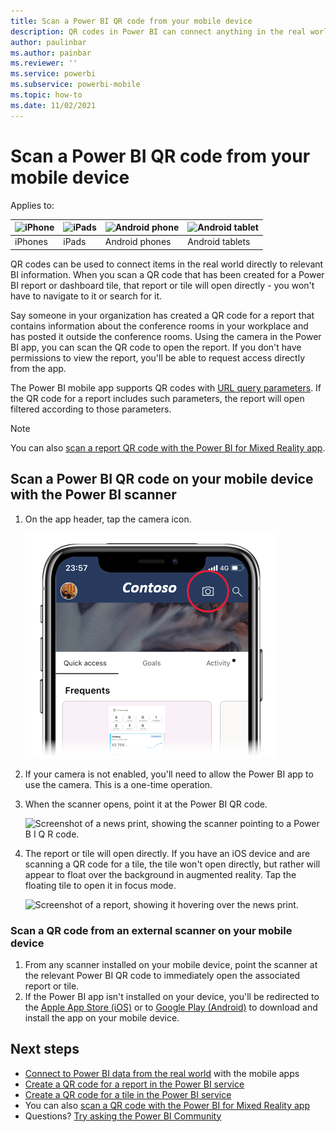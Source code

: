 ```yaml
---
title: Scan a Power BI QR code from your mobile device
description: QR codes in Power BI can connect anything in the real world directly to related BI information in the Power BI mobile app for iPhones and Android devices.
author: paulinbar
ms.author: painbar
ms.reviewer: ''
ms.service: powerbi
ms.subservice: powerbi-mobile
ms.topic: how-to
ms.date: 11/02/2021
---
```

# Scan a Power BI QR code from your mobile device
Applies to:

| ![iPhone](./media/mobile-apps-qr-code/ios-logo-40-px.png) | ![iPads](./media/mobile-apps-qr-code/ios-logo-40-px.png) | ![Android phone](././media/mobile-apps-qr-code/android-logo-40-px.png) | ![Android tablet](././media/mobile-apps-qr-code/android-logo-40-px.png) |
|:--- |:--- |:--- |:--- |
|iPhones |iPads |Android phones |Android tablets |

QR codes can be used to connect items in the real world directly to relevant BI information. When you scan a QR code that has been created for a Power BI report or dashboard tile, that report or tile will open directly - you won't have to navigate to it or search for it.

Say someone in your organization has created a QR code for a report that contains information about the conference rooms in your workplace and has posted it outside the conference rooms. Using the camera in the Power BI app, you can scan the QR code to open the report. If you don't have permissions to view the report, you'll be able to request access directly from the app.

The Power BI mobile app supports QR codes with [URL query parameters](../../collaborate-share/service-url-filters.md). If the QR code for a report includes such parameters, the report will open filtered according to those parameters.

> [!NOTE]
> You can also [scan a report QR code with the Power BI for Mixed Reality app](./mobile-hololens2-app.md#open-reports-with-qr-codes).

## Scan a Power BI QR code on your mobile device with the Power BI scanner

1. On the app header, tap the camera icon.

    ![Screenshot of the Power BI camera icon in the app header.](media/mobile-apps-qr-code/power-bi-camera.png)

2. If your camera is not enabled, you'll need to allow the Power BI app to use the camera. This is a one-time operation.
 
3. When the scanner opens, point it at the Power BI QR code.
   
    ![Screenshot of a news print, showing the scanner pointing to a Power B I Q R code.](media/mobile-apps-qr-code/power-bi-align-qr-code.png)
4. The report or tile will open directly. If you have an iOS device and are scanning a QR code for a tile, the tile won't open directly, but rather will appear to float over the background in augmented reality. Tap the floating tile to open it in focus mode.
   
    ![Screenshot of a report, showing it hovering over the news print.](media/mobile-apps-qr-code/power-bi-ios-qr-ar-scanner.png)

### Scan a QR code from an external scanner on your mobile device
1. From any scanner installed on your mobile device, point the scanner at the relevant Power BI QR code to immediately open the associated report or tile.
2. If the Power BI app isn't installed on your device, you'll be redirected to the [Apple App Store (iOS)](https://go.microsoft.com/fwlink/?LinkId=522062) or to [Google Play (Android)](https://go.microsoft.com/fwlink/?LinkID=544867) to download and install the app on your mobile device.

## Next steps
* [Connect to Power BI data from the real world](mobile-apps-data-in-real-world-context.md) with the mobile apps
* [Create a QR code for a report in the Power BI service](../../create-reports/service-create-qr-code-for-report.md)
* [Create a QR code for a tile in the Power BI service](../../create-reports/service-create-qr-code-for-tile.md)
* You can also [scan a QR code with the Power BI for Mixed Reality app](./mobile-hololens2-app.md)
* Questions? [Try asking the Power BI Community](https://community.powerbi.com/)